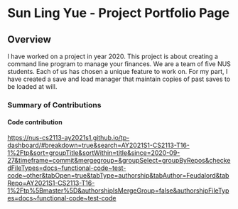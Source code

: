 # Sun Ling Yue - Project Portfolio Page

## Overview
I have worked on a project in year 2020. This project is about creating a command line program to manage
your finances. We are a team of five NUS students. Each of us has chosen a unique feature to work on. For my
part, I have created a save and load manager that maintain copies of past saves to be loaded at will.

### Summary of Contributions
#### Code contribution
https://nus-cs2113-ay2021s1.github.io/tp-dashboard/#breakdown=true&search=AY2021S1-CS2113-T16-1%2Ftp&sort=groupTitle&sortWithin=title&since=2020-09-27&timeframe=commit&mergegroup=&groupSelect=groupByRepos&checkedFileTypes=docs~functional-code~test-code~other&tabOpen=true&tabType=authorship&tabAuthor=Feudalord&tabRepo=AY2021S1-CS2113-T16-1%2Ftp%5Bmaster%5D&authorshipIsMergeGroup=false&authorshipFileTypes=docs~functional-code~test-code
